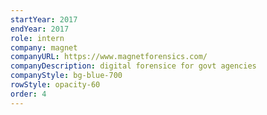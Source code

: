 ```yaml
---
startYear: 2017
endYear: 2017
role: intern
company: magnet
companyURL: https://www.magnetforensics.com/
companyDescription: digital forensice for govt agencies
companyStyle: bg-blue-700
rowStyle: opacity-60
order: 4
---
```


